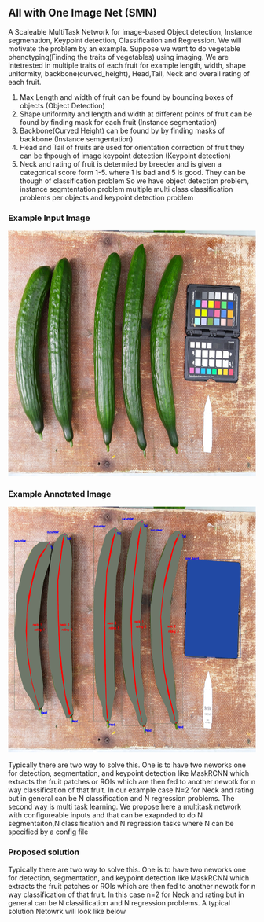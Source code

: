 ## All with One Image Net (SMN)

A Scaleable MultiTask Network for image-based Object detection, Instance segmenation, Keypoint detection, Classification and Regression. 
We will motivate the problem by an example. Suppose we want to do vegetable phenotyping(Finding the traits of vegetables) using imaging. We are intetrested in multiple traits of each fruit for example length, width, shape uniformity, backbone(curved_height), Head,Tail, Neck and overall rating of each fruit. 
1) Max Length and width of fruit can be found by bounding boxes of objects (Object Detection)
2) Shape uniformity and length and width at different points of fruit can be found by finding mask for each fruit (Instance segmentation)
3) Backbone(Curved Height) can be found by by finding masks of backbone (Instance semgentation)
4) Head and Tail of fruits are used for orientation correction of fruit  they can be thpough of image keypoint detection (Keypoint detection)
5) Neck and rating of fruit is determied by breeder and is given a categorical score form 1-5. where 1 is bad and 5 is good. They can be though of classification problem
So we have object detection problem, instance segmtentation problem multiple multi class classification problems per objects and keypoint detection problem
### Example Input Image
  
  <p align="center">
    <img src="figs/img.png" alt="animated" width=700 height=500 />
  </p>
  
### Example Annotated Image

  <p align="center">
    <img src="figs/ann_input.png" alt="animated" width=700 height=500 />
  </p>


Typically there are two way to solve this. One is to have two neworks one for detection, segmentation, and keypoint detection like MaskRCNN which extracts the fruit patches or ROIs which are then fed to another newotk for n way classification of that fruit. In our example case N=2 for Neck and rating but in general can be N classification and N regression problems. The second way is multi task learning. We propose here a multitask network with configureable inputs and that can be exapnded to do N segmentaiton,N classification and N regression tasks where N can be specified by a config file

### Proposed solution
Typically there are two way to solve this. One is to have two neworks one for detection, segmentation, and keypoint detection like MaskRCNN which extracts the fruit patches or ROIs which are then fed to another newotk for n way classification of that fruit. In this case n=2 for Neck and rating but in general can be N classification and N regression problems.
A typical solution Netowrk will look like below


